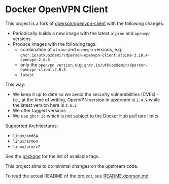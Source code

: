 # Docker OpenVPN Client

This project is a fork of [dperson/openvpn-client](https://github.com/dperson/openvpn-client)
with the following changes:

- Periodically builds a new image with the latest `alpine` and `openvpn` versions
- Produce images with the following tags:
  - combination of `alpine` and `openvpn` versions,
    e.g. `ghcr.io/utkuozdemir/dperson-openvpn-client:alpine-3.18.4-openvpn-2.6.5`
  - only the `openvpn version`, e.g. `ghcr.io/utkuozdemir/dperson-openvpn-client:2.6.5`
  - `latest`

This way:
- We keep it up to date so we avoid the security vulnerabilities (CVEs) -
  i.e., at the time of writing, OpenVPN version in upstream is `2.4.9`
  while the latest version here is `2.6.5`
- We offer tagged versions
- We use `ghcr.io` which is not subject to the Docker Hub pull rate limits

Supported Architectures:
- `linux/amd64`
- `linux/arm64`
- `linux/arm/v7`

See the [package](https://github.com/utkuozdemir/dperson-openvpn-client/pkgs/container/dperson-openvpn-client)
for the list of available tags.

This project aims to do minimal changes on the upstream code.

To read the actual README of the project, see [README.dperson.md](README.dperson.md).
